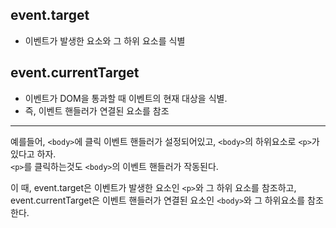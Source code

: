 ## event.target 
- 이벤트가 발생한 요소와 그 하위 요소를 식별

## event.currentTarget 
- 이벤트가 DOM을 통과할 때 이벤트의 현재 대상을 식별.
- 즉, 이벤트 핸들러가 연결된 요소를 참조  

---

예를들어, `<body>`에 클릭 이벤트 핸들러가 설정되어있고, `<body>`의 하위요소로 `<p>`가 있다고 하자.  
`<p>`를 클릭하는것도 `<body>`의 이벤트 핸들러가 작동된다.

이 때, event.target은 이벤트가 발생한 요소인 `<p>`와 그 하위 요소를 참조하고,  
event.currentTarget은 이벤트 핸들러가 연결된 요소인 `<body>`와 그 하위요소를 참조한다. 

